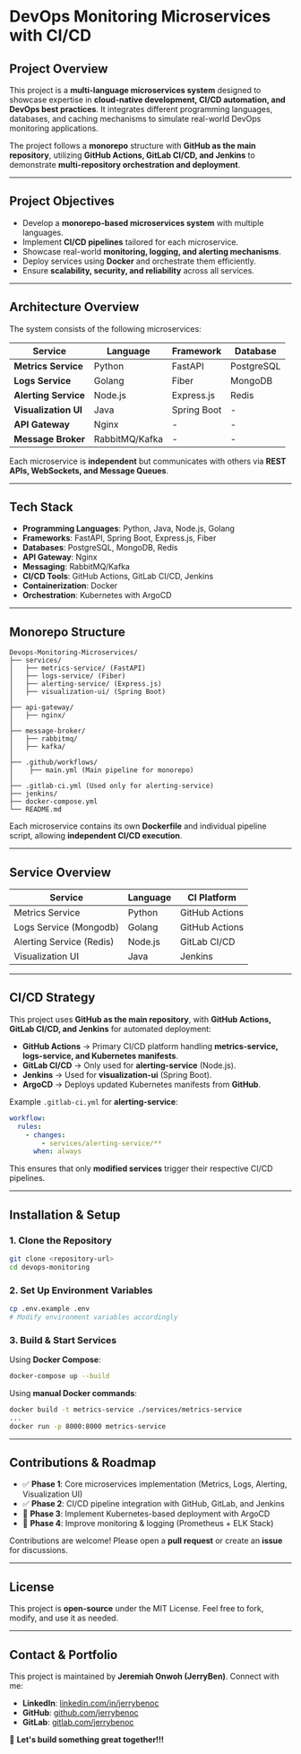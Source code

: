 # DevOps Monitoring Microservices with CI/CD

## **Project Overview**

This project is a **multi-language microservices system** designed to showcase expertise in **cloud-native development, CI/CD automation, and DevOps best practices**. It integrates different programming languages, databases, and caching mechanisms to simulate real-world DevOps monitoring applications.

The project follows a **monorepo** structure with **GitHub as the main repository**, utilizing **GitHub Actions, GitLab CI/CD, and Jenkins** to demonstrate **multi-repository orchestration and deployment**.

---

## **Project Objectives**

- Develop a **monorepo-based microservices system** with multiple languages.
- Implement **CI/CD pipelines** tailored for each microservice.
- Showcase real-world **monitoring, logging, and alerting mechanisms**.
- Deploy services using **Docker** and orchestrate them efficiently.
- Ensure **scalability, security, and reliability** across all services.

---

## **Architecture Overview**

The system consists of the following microservices:

| **Service**          | **Language**   | **Framework** | **Database** |
| -------------------- | -------------- | ------------- | ------------ |
| **Metrics Service**  | Python         | FastAPI       | PostgreSQL   |
| **Logs Service**     | Golang         | Fiber         | MongoDB      |
| **Alerting Service** | Node.js        | Express.js    | Redis        |
| **Visualization UI** | Java           | Spring Boot   | -            |
| **API Gateway**      | Nginx          | -             | -            |
| **Message Broker**   | RabbitMQ/Kafka | -             | -            |

Each microservice is **independent** but communicates with others via **REST APIs, WebSockets, and Message Queues**.

---

## **Tech Stack**

- **Programming Languages**: Python, Java, Node.js, Golang
- **Frameworks**: FastAPI, Spring Boot, Express.js, Fiber
- **Databases**: PostgreSQL, MongoDB, Redis
- **API Gateway**: Nginx
- **Messaging**: RabbitMQ/Kafka
- **CI/CD Tools**: GitHub Actions, GitLab CI/CD, Jenkins
- **Containerization**: Docker
- **Orchestration**: Kubernetes with ArgoCD

---

## **Monorepo Structure**

```
Devops-Monitoring-Microservices/
├── services/
│   ├── metrics-service/ (FastAPI)
│   ├── logs-service/ (Fiber)
│   ├── alerting-service/ (Express.js)
│   ├── visualization-ui/ (Spring Boot)
│
├── api-gateway/
│   ├── nginx/
│
├── message-broker/
│   ├── rabbitmq/
│   ├── kafka/
│
├── .github/workflows/ 
│    ├── main.yml (Main pipeline for monorepo)
│
├── .gitlab-ci.yml (Used only for alerting-service)
├── jenkins/
├── docker-compose.yml
└── README.md
```

Each microservice contains its own **Dockerfile** and individual pipeline script, allowing **independent CI/CD execution**.

---

## **Service Overview**

| **Service**          | **Language**   | **CI Platform**   |
|----------------------|---------------|------------------|
| Metrics Service      | Python        | GitHub Actions  |
| Logs Service (Mongodb)       | Golang        | GitHub Actions  |
| Alerting Service (Redis)   | Node.js       | GitLab CI/CD    |
| Visualization UI    | Java          | Jenkins         |

---

## **CI/CD Strategy**

This project uses **GitHub as the main repository**, with **GitHub Actions, GitLab CI/CD, and Jenkins** for automated deployment:

- **GitHub Actions** → Primary CI/CD platform handling **metrics-service, logs-service, and Kubernetes manifests**.
- **GitLab CI/CD** → Only used for **alerting-service** (Node.js).
- **Jenkins** → Used for **visualization-ui** (Spring Boot).
- **ArgoCD** → Deploys updated Kubernetes manifests from **GitHub**.

Example `.gitlab-ci.yml` for **alerting-service**:

```yaml
workflow:
  rules:
    - changes:
        - services/alerting-service/**
      when: always
```

This ensures that only **modified services** trigger their respective CI/CD pipelines.

---

## **Installation & Setup**

### **1. Clone the Repository**

```sh
git clone <repository-url>
cd devops-monitoring
```

### **2. Set Up Environment Variables**

```sh
cp .env.example .env
# Modify environment variables accordingly
```

### **3. Build & Start Services**

Using **Docker Compose**:

```sh
docker-compose up --build
```

Using **manual Docker commands**:

```sh
docker build -t metrics-service ./services/metrics-service
...
docker run -p 8000:8000 metrics-service
```

---

## **Contributions & Roadmap**

- ✅ **Phase 1**: Core microservices implementation (Metrics, Logs, Alerting, Visualization UI)
- ✅ **Phase 2**: CI/CD pipeline integration with GitHub, GitLab, and Jenkins
- 🔄 **Phase 3**: Implement Kubernetes-based deployment with ArgoCD
- 🚀 **Phase 4**: Improve monitoring & logging (Prometheus + ELK Stack)

Contributions are welcome! Please open a **pull request** or create an **issue** for discussions.

---

## **License**

This project is **open-source** under the MIT License. Feel free to fork, modify, and use it as needed.

---

## **Contact & Portfolio**

This project is maintained by **Jeremiah Onwoh (JerryBen)**. Connect with me:

- **LinkedIn**: [linkedin.com/in/jerrybenoc](https://linkedin.com/in/jerrybenoc)
- **GitHub**: [github.com/jerrybenoc](https://github.com/jerryben)
- **GitLab**: [gitlab.com/jerrybenoc](https://gitlab.com/jerryben)

🚀 **Let's build something great together!!!**

